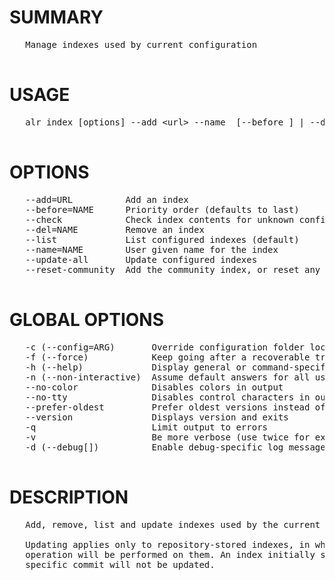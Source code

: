 # SUMMARY
<pre>
   Manage indexes used by current configuration

</pre>
# USAGE
<pre>
   alr index [options] --add &lt;url&gt; --name <name> [--before <name>] | --del <name> | [--list] | --update-all | --check

</pre>
# OPTIONS
<pre>
   --add=URL          Add an index                                         
   --before=NAME      Priority order (defaults to last)                    
   --check            Check index contents for unknown configuration values
   --del=NAME         Remove an index                                      
   --list             List configured indexes (default)                    
   --name=NAME        User given name for the index                        
   --update-all       Update configured indexes                            
   --reset-community  Add the community index, or reset any local changes  

</pre>
# GLOBAL OPTIONS
<pre>
   -c (--config=ARG)       Override configuration folder location                              
   -f (--force)            Keep going after a recoverable troublesome situation                
   -h (--help)             Display general or command-specific help                            
   -n (--non-interactive)  Assume default answers for all user prompts                         
   --no-color              Disables colors in output                                           
   --no-tty                Disables control characters in output                               
   --prefer-oldest         Prefer oldest versions instead of newest when resolving dependencies
   --version               Displays version and exits                                          
   -q                      Limit output to errors                                              
   -v                      Be more verbose (use twice for extra detail)                        
   -d (--debug[])          Enable debug-specific log messages                                  

</pre>
# DESCRIPTION
<pre>
   Add, remove, list and update indexes used by the current alr configuration.

   Updating applies only to repository-stored indexes, in which case a pull 
   operation will be performed on them. An index initially set up with a 
   specific commit will not be updated.
</pre>
